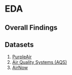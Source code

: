 # EDA

## Overall Findings

## Datasets
1. [PurpleAir](https://github.com/jaredfeldman/AI4AQ/tree/main/EDA/purple-air)
2. [Air Quality Systems (AQS)](https://github.com/jaredfeldman/AI4AQ/tree/main/EDA/AQS)
3. [AirNow](https://github.com/jaredfeldman/AI4AQ/tree/main/EDA/AirNow)